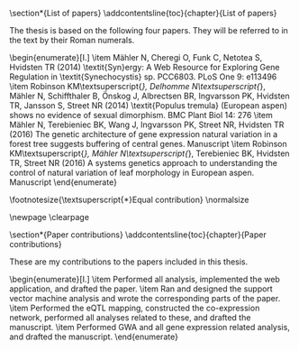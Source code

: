\section*{List of papers}
\addcontentsline{toc}{chapter}{List of papers}

The thesis is based on the following four papers. They will be referred to in the text by their Roman numerals.

\begin{enumerate}[I.]
\item Mähler N, Cheregi O, Funk C, Netotea S, Hvidsten TR (2014) \textit{Syn}ergy: A Web Resource for Exploring Gene Regulation in \textit{Synechocystis} sp. PCC6803. PLoS One 9: e113496
\item Robinson KM\textsuperscript{*}, Delhomme N\textsuperscript{*}, Mähler N, Schiffthaler B, Önskog J, Albrectsen BR, Ingvarsson PK, Hvidsten TR, Jansson S, Street NR (2014) \textit{Populus tremula} (European aspen) shows no evidence of sexual dimorphism. BMC Plant Biol 14: 276
\item Mähler N, Terebieniec BK, Wang J, Ingvarsson PK, Street NR, Hvidsten TR (2016) The genetic architecture of gene expression natural variation in a forest tree suggests buffering of central genes. Manuscript
\item Robinson KM\textsuperscript{*}, Mähler N\textsuperscript{*}, Terebieniec BK, Hvidsten TR, Street NR (2016) A systems genetics approach to understanding the control of natural variation of leaf morphology in European aspen. Manuscript
\end{enumerate}

\footnotesize{\textsuperscript{*}Equal contribution}
\normalsize

\newpage
\clearpage

\section*{Paper contributions}
\addcontentsline{toc}{chapter}{Paper contributions}

These are my contributions to the papers included in this thesis.

\begin{enumerate}[I.]
\item Performed all analysis, implemented the web application, and drafted the paper.
\item Ran and designed the support vector machine analysis and wrote the corresponding parts of the paper.
\item Performed the eQTL mapping, constructed the co-expression network, performed all analyses related to these, and drafted the manuscript.
\item Performed GWA and all gene expression related analysis, and drafted the manuscript.
\end{enumerate}
